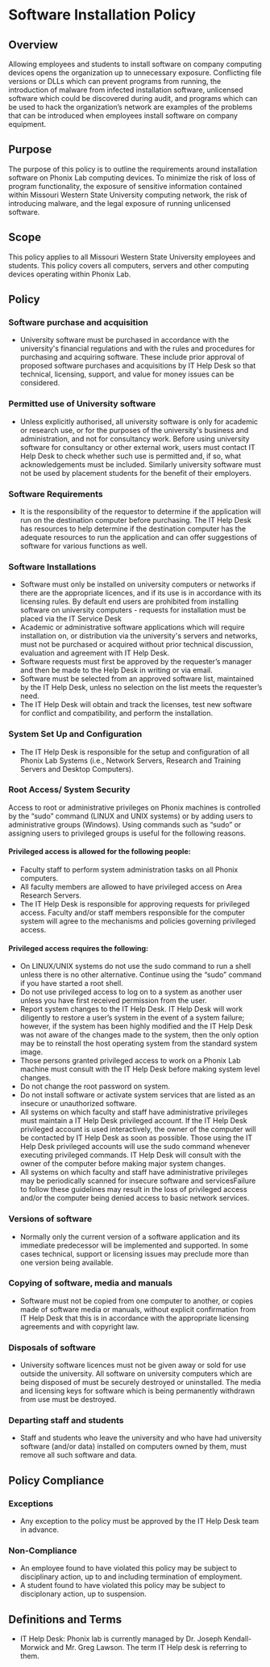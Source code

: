 # Software Installation Policy

## Overview
Allowing employees and students to install software on company computing devices opens the organization
up to unnecessary exposure. Conflicting file versions or DLLs which can prevent programs
from running, the introduction of malware from infected installation software, unlicensed
software which could be discovered during audit, and programs which can be used to hack the
organization’s network are examples of the problems that can be introduced when employees
install software on company equipment.

## Purpose
The purpose of this policy is to outline the requirements around installation software on
Phonix Lab computing devices. To minimize the risk of loss of program
functionality, the exposure of sensitive information contained within Missouri Western State University computing network, the risk of introducing malware, and the legal exposure of running unlicensed software.

## Scope
This policy applies to all Missouri Western State University employees and students. This policy covers all computers,
servers and other computing devices operating within Phonix Lab.

## Policy
### Software purchase and acquisition
* University software must be purchased in accordance with the university's financial regulations and with the rules and procedures for purchasing and acquiring software. These include prior approval of proposed software purchases and acquisitions by IT Help Desk so that technical, licensing, support, and value for money issues can be considered.
### Permitted use of University software
* Unless explicitly authorised, all university software is only for academic or research use, or for the purposes of the university's business and administration, and not for consultancy work. Before using university software for consultancy or other external work, users must contact IT Help Desk to check whether such use is permitted and, if so, what acknowledgements must be included. Similarly university software must not be used by placement students for the benefit of their employers.
### Software Requirements
* It is the responsibility of the requestor to determine if the application will run on the destination computer before purchasing.  The IT Help Desk has resources to help determine if the destination computer has the adequate resources to run the application and can offer suggestions of software for various functions as well.
### Software Installations
* Software must only be installed on university computers or networks if there are the appropriate licences, and if its use is in accordance with its licensing rules. By default end users are prohibited from installing software on university computers - requests for installation must be placed via the IT Service Desk
* Academic or administrative software applications which will require installation on, or distribution via the university's servers and networks, must not be purchased or acquired without prior technical discussion, evaluation and agreement with IT Help Desk.
* Software requests must first be approved by the requester’s manager and then be made to the Help Desk in writing or via email.
* Software must be selected from an approved software list, maintained by the IT Help Desk, unless no selection on the list meets the requester’s need.
* The IT Help Desk will obtain and track the licenses, test new software for conflict and compatibility, and perform the installation.
### System Set Up and Configuration
* The IT Help Desk is responsible for the setup and configuration of all Phonix Lab Systems (i.e., Network Servers, Research and Training Servers and Desktop Computers).
### Root Access/ System Security
Access to root or administrative privileges on Phonix machines is controlled by the “sudo” command (LINUX and UNIX systems) or by adding users to administrative groups (Windows).  Using commands such as “sudo” or assigning users to privileged groups is useful for the following reasons.
#### Privileged access is allowed for the following people:
*	Faculty staff to perform system administration tasks on all Phonix computers.
*	All faculty members are allowed to have privileged access on Area Research Servers.
*	The IT Help Desk is responsible for approving requests for privileged access. Faculty and/or staff members responsible for the computer system will agree to the mechanisms and policies governing privileged access.
#### Privileged access requires the following:
*	On LINUX/UNIX systems do not use the sudo command to run a shell unless there is no other alternative.  Continue using the “sudo” command if you have started a root shell.
*	Do not use privileged access to log on to a system as another user unless you have first received permission from the user.
*	Report system changes to the IT Help Desk.  IT Help Desk will work diligently to restore a user’s system in the event of a system failure; however, if the system has been highly modified and the IT Help Desk was not aware of the changes made to the system, then the only option may be to reinstall the host operating system from the standard system image.
*	Those persons granted privileged access to work on a Phonix Lab machine must consult with the IT Help Desk before making system level changes.
*	Do not change the root password on system.
*	Do not install software or activate system services that are listed as an insecure or unauthorized software.
*	All systems on which faculty and staff have administrative privileges must maintain a IT Help Desk privileged account.  If the IT Help Desk privileged account is used interactively, the owner of the computer will be contacted by IT Help Desk as soon as possible.  Those using the IT Help Desk privileged accounts will use the sudo command whenever executing privileged commands.  IT Help Desk will consult with the owner of the computer before making major system changes.
*	All systems on which faculty and staff have administrative privileges may be periodically scanned for insecure software and servicesFailure to follow these guidelines may result in the loss of privileged access and/or the computer being denied access to basic network services.
### Versions of software
* Normally only the current version of a software application and its immediate predecessor will be implemented and supported. In some cases technical, support or licensing issues may preclude more than one version being available.
### Copying of software, media and manuals
* Software must not be copied from one computer to another, or copies made of software media or manuals, without explicit confirmation from IT Help Desk that this is in accordance with the appropriate licensing agreements and with copyright law.
### Disposals of software
* University software licences must not be given away or sold for use outside the university. All software on university computers which are being disposed of must be securely destroyed or uninstalled. The media and licensing keys for software which is being permanently withdrawn from use must be destroyed.
### Departing staff and students
* Staff and students who leave the university and who have had university software (and/or data) installed on computers owned by them, must remove all such software and data.
## Policy Compliance
### Exceptions
* Any exception to the policy must be approved by the IT Help Desk team in advance.
### Non-Compliance
* An employee found to have violated this policy may be subject to disciplinary action, up to and
including termination of employment.
* A student found to have violated this policy may be subject to disciplonary action, up to suspension.
## Definitions and Terms
* IT Help Desk: Phonix lab is currently managed by Dr. Joseph Kendall-Morwick and Mr. Greg Lawson. The term IT Help desk is referring to them.
